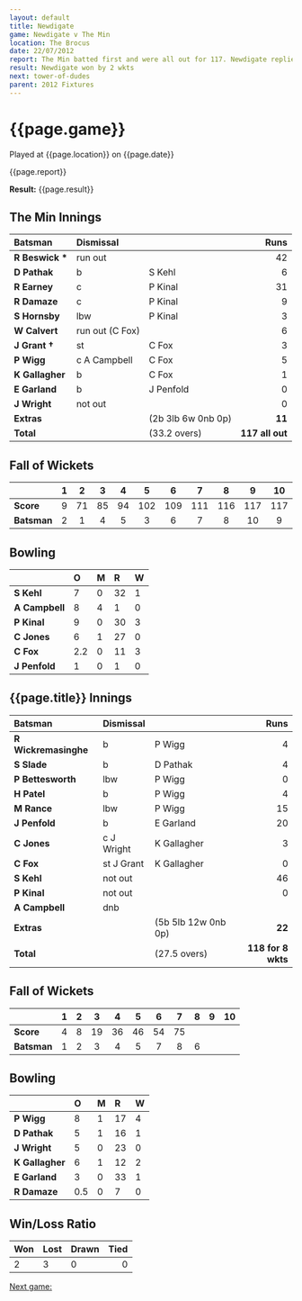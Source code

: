 ```yaml
---
layout: default
title: Newdigate
game: Newdigate v The Min
location: The Brocus
date: 22/07/2012
report: The Min batted first and were all out for 117. Newdigate replied with 118 for 8 wkts
result: Newdigate won by 2 wkts
next: tower-of-dudes
parent: 2012 Fixtures
---
```


# {{page.game}}

Played at {{page.location}} on {{page.date}}

{{page.report}}

**Result:** {{page.result}}

## The Min Innings

| Batsman | Dismissal |  | Runs |
|:---|:---|---|---:|
| **R Beswick &#42;** | run out |  | 42 |
| **D Pathak** | b | S Kehl | 6 |
| **R Earney** | c | P Kinal | 31 |
| **R Damaze** | c | P Kinal | 9 |
| **S Hornsby** | lbw | P Kinal | 3 |
| **W Calvert** | run out (C Fox) |  | 6 |
| **J Grant &#8224;** | st | C Fox | 3 |
| **P Wigg** | c A Campbell | C Fox | 5 |
| **K Gallagher** | b | C Fox | 1 |
| **E Garland** | b | J Penfold | 0 |
| **J Wright** | not out |  | 0 |
| **Extras** | | (2b 3lb 6w 0nb 0p) | **11** |
| **Total** | | (33.2 overs) | **117 all out** |

## Fall of Wickets

| | 1 | 2 | 3 | 4 | 5 | 6 | 7 | 8 | 9 | 10 |
|---|:---:|:---:|:---:|:---:|:---:|:---:|:---:|:---:|:---:|:---:|
| **Score** | 9 | 71 | 85 | 94 | 102 | 109 | 111 | 116 | 117 | 117 |
| **Batsman** | 2 | 1 | 4 | 5 | 3 | 6 | 7 | 8 | 10 | 9 |

## Bowling

| | O | M | R | W |
|---|:---|:---|:---|:---|
| **S Kehl** | 7 | 0 | 32 | 1 |
| **A Campbell** | 8 | 4 | 1 | 0 |
| **P Kinal** | 9 | 0 | 30 | 3 |
| **C Jones** | 6 | 1 | 27 | 0 |
| **C Fox** | 2.2 | 0 | 11 | 3 |
| **J Penfold** | 1 | 0 | 1 | 0 |

## {{page.title}} Innings

| Batsman | Dismissal |  | Runs |
|:---|:---|---|---:|
| **R Wickremasinghe** | b | P Wigg | 4 |
| **S Slade** | b | D Pathak | 4 |
| **P Bettesworth** | lbw | P Wigg | 0 |
| **H Patel** | b | P Wigg | 4 |
| **M Rance** | lbw | P Wigg | 15 |
| **J Penfold** | b | E Garland | 20 |
| **C Jones** | c J Wright | K Gallagher | 3 |
| **C Fox** | st J Grant | K Gallagher | 0 |
| **S Kehl** | not out |  | 46 |
| **P Kinal** | not out |  | 0 |
| **A Campbell** | dnb |  |  |
| **Extras** | | (5b 5lb 12w 0nb 0p) | **22** |
| **Total** | | (27.5 overs) | **118 for 8 wkts** |

## Fall of Wickets

| | 1 | 2 | 3 | 4 | 5 | 6 | 7 | 8 | 9 | 10 |
|---|:---:|:---:|:---:|:---:|:---:|:---:|:---:|:---:|:---:|:---:|
| **Score** | 4 | 8 | 19 | 36 | 46 | 54 | 75 |  |  |  |
| **Batsman** | 1 | 2 | 3 | 4 | 5 | 7 | 8 | 6 |  |  |

## Bowling

| | O | M | R | W |
|---|:---|:---|:---|:---|
| **P Wigg** | 8 | 1 | 17 | 4 |
| **D Pathak** | 5 | 1 | 16 | 1 |
| **J Wright** | 5 | 0 | 23 | 0 |
| **K Gallagher** | 6 | 1 | 12 | 2 |
| **E Garland** | 3 | 0 | 33 | 1 |
| **R Damaze** | 0.5 | 0 | 7 | 0 |

## Win/Loss Ratio

| Won | Lost | Drawn | Tied |
|:---|:---|:---|---:|
| 2 | 3 | 0 | 0 |

[Next game:]({{page.next}})